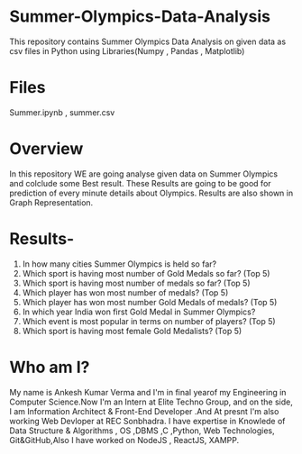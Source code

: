 # Summer-Olympics-Data-Analysis
This repository  contains Summer Olympics Data Analysis on given data as csv files in Python using Libraries(Numpy , Pandas , Matplotlib)

# Files
Summer.ipynb , summer.csv

# Overview
In this repository WE are going analyse given data on Summer Olympics and colclude some Best result.
These Results are going to be good for prediction of every minute details about Olympics.
Results are also shown in Graph Representation.

# Results-
1. In how many cities Summer Olympics is held so far?
2. Which sport is having most number of Gold Medals so far? (Top 5)
3. Which sport is having most number of medals so far? (Top 5)
4. Which player has won most number of medals? (Top 5)
5. Which player has won most number Gold Medals of medals? (Top 5)
6. In which year India won first Gold Medal in Summer Olympics?
7. Which event is most popular in terms on number of players? (Top 5)
8. Which sport is having most female Gold Medalists? (Top 5)

# Who am I?
My name is Ankesh Kumar Verma and I'm in final yearof my Engineering in Computer Science.Now I'm an Intern at Elite Techno Group, and on the side, I am Information Architect & Front-End Developer .And At presnt I'm also working Web Devloper at REC Sonbhadra. I have expertise in Knowlede of Data Structure & Algorithms , OS ,DBMS ,C ,Python, Web Technologies, Git&GitHub,Also I have worked on NodeJS , ReactJS, XAMPP.

